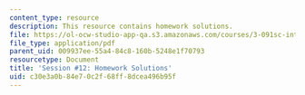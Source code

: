 ```yaml
---
content_type: resource
description: This resource contains homework solutions.
file: https://ol-ocw-studio-app-qa.s3.amazonaws.com/courses/3-091sc-introduction-to-solid-state-chemistry-fall-2010/c30e3a0b84e70c2f68ff8dcea496b95f_MIT3_091SCF09_hw12_sol.pdf
file_type: application/pdf
parent_uid: 009937ee-55a4-84c8-160b-5248e1f70793
resourcetype: Document
title: 'Session #12: Homework Solutions'
uid: c30e3a0b-84e7-0c2f-68ff-8dcea496b95f
---
```

